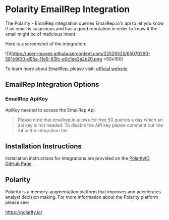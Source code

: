 # Polarity EmailRep Integration

The Polarity - EmailRep integration queries EmailRep.io's api to let you know if an email is suspicious and has a good reputation in order to know if the email might be of malicious intent.

Here is a screenshot of the integration:

![](https://user-images.githubusercontent.com/22529325/65070290-581b9f00-d95a-11e9-83fc-e0c1ee3a2b20.png =50x100)

To learn more about EmailRep, please visit: [official website](https://emailrep.io)

## EmailRep Integration Options

### EmailRep ApiKey
ApiKey needed to access the EmailRep Api.

> Please note that emailrep.io allows for free 50 queries a day which an api key is not needed. To disable the API key please comment out line 34 in the integration file.

## Installation Instructions

Installation instructions for integrations are provided on the [PolarityIO GitHub Page](https://polarityio.github.io/).

## Polarity

Polarity is a memory-augmentation platform that improves and accelerates analyst decision making.  For more information about the Polarity platform please see:

https://polarity.io/
